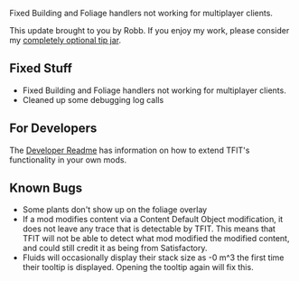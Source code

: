 Fixed Building and Foliage handlers not working for multiplayer clients.




This update brought to you by Robb.
If you enjoy my work, please consider my [completely optional tip jar](https://ko-fi.com/robb4).

## Fixed Stuff

- Fixed Building and Foliage handlers not working for multiplayer clients.
- Cleaned up some debugging log calls

## For Developers

The [Developer Readme](https://github.com/blockout22/TFIT/blob/main/DEV_README.md) has information on how to extend TFIT's functionality in your own mods.

## Known Bugs

- Some plants don't show up on the foliage overlay
- If a mod modifies content via a Content Default Object modification, it does not leave any trace that is detectable by TFIT. This means that TFIT will not be able to detect what mod modified the modified content, and could still credit it as being from Satisfactory.
- Fluids will occasionally display their stack size as -0 m^3 the first time their tooltip is displayed. Opening the tooltip again will fix this.
